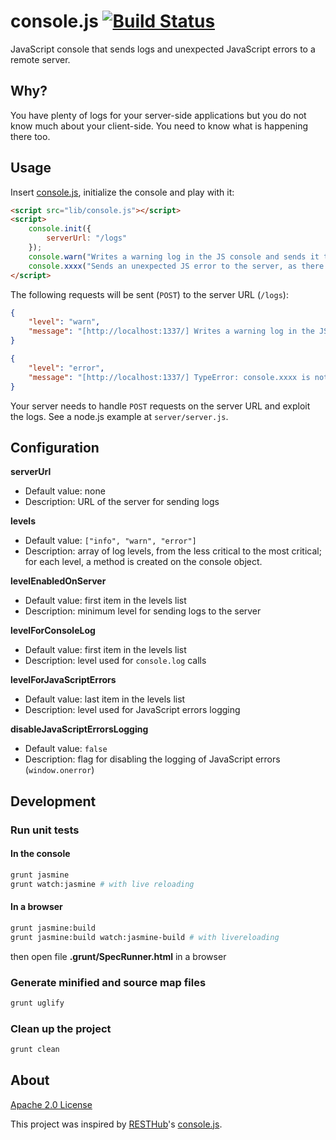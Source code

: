 # console.js [![Build Status](https://travis-ci.org/mickaeltr/console.js.svg?branch=master)](https://travis-ci.org/mickaeltr/console.js)

JavaScript console that sends logs and unexpected JavaScript errors to a remote server.

## Why?

You have plenty of logs for your server-side applications but you do not know much about your client-side. You need to know what is happening there too.

## Usage

Insert [console.js](https://github.com/mickaeltr/console.js), initialize the console and play with it:

```html
<script src="lib/console.js"></script>
<script>
    console.init({
        serverUrl: "/logs"
    });
    console.warn("Writes a warning log in the JS console and sends it to the server");
    console.xxxx("Sends an unexpected JS error to the server, as there is no 'xxxx' level/method");
</script>
```

The following requests will be sent (`POST`) to the server URL (`/logs`):

```json
{
    "level": "warn",
    "message": "[http://localhost:1337/] Writes a warning log in the JS console and sends it to the server"
}
```

```json
{
    "level": "error",
    "message": "[http://localhost:1337/] TypeError: console.xxxx is not a function - http://localhost:1337/:135"
}
```

Your server needs to handle `POST` requests on the server URL and exploit the logs. See a node.js example at `server/server.js`.

## Configuration

**serverUrl**

* Default value: none
* Description: URL of the server for sending logs

**levels**

* Default value: `["info", "warn", "error"]`
* Description: array of log levels, from the less critical to the most critical; for each level, a method is created on the console object.

**levelEnabledOnServer**

* Default value: first item in the levels list
* Description: minimum level for sending logs to the server

**levelForConsoleLog**

* Default value: first item in the levels list
* Description: level used for `console.log` calls

**levelForJavaScriptErrors**

* Default value: last item in the levels list
* Description: level used for JavaScript errors logging

**disableJavaScriptErrorsLogging**

* Default value: `false`
* Description: flag for disabling the logging of JavaScript errors (`window.onerror`)

## Development

### Run unit tests

#### In the console

```bash
grunt jasmine
grunt watch:jasmine # with live reloading
```

#### In a browser

```bash
grunt jasmine:build
grunt jasmine:build watch:jasmine-build # with livereloading
```
then open file **.grunt/SpecRunner.html** in a browser

### Generate minified and source map files

```bash
grunt uglify
```

### Clean up the project

```bash
grunt clean
```

## About

[Apache 2.0 License](http://www.apache.org/licenses/LICENSE-2.0.html)

This project was inspired by [RESTHub](http://resthub.org/)'s [console.js](https://github.com/resthub/resthub-backbone-stack/blob/master/js/lib/resthub/console.js).
